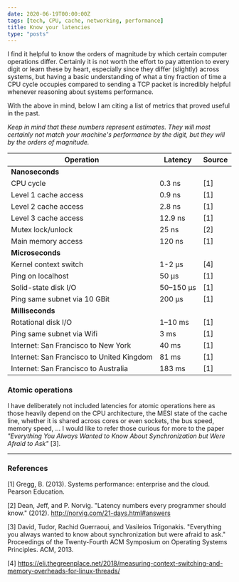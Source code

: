 ```yaml
---
date: 2020-06-19T00:00:00Z
tags: [tech, CPU, cache, networking, performance]
title: Know your latencies
type: "posts"
---
```


I find it helpful to know the orders of magnitude by which certain computer
operations differ. Certainly it is not worth the effort to pay attention to
every digit or learn these by heart, especially since they differ (slightly)
across systems, but having a basic understanding of what a tiny fraction of time
a CPU cycle occupies compared to sending a TCP packet is incredibly helpful
whenever reasoning about systems performance.

With the above in mind, below I am citing a list of metrics that proved useful
in the past.

*Keep in mind that these numbers represent estimates. They will most certainly
not match your machine's performance by the digit, but they will by the orders
of magnitude.*


| Operation                                 | Latency   | Source |
| ----------------------------------------- | --------- | ------ |
| **Nanoseconds**                           |           |        |
| CPU cycle                                 | 0.3 ns    | [1]    |
| Level 1 cache access                      | 0.9 ns    | [1]    |
| Level 2 cache access                      | 2.8 ns    | [1]    |
| Level 3 cache access                      | 12.9 ns   | [1]    |
| Mutex lock/unlock                         | 25 ns     | [2]    |
| Main memory access                        | 120 ns    | [1]    |
| **Microseconds**                          |           |        |
| Kernel context switch                     | 1-2 μs    | [4]    |
| Ping on localhost                         | 50 μs     | [1]    |
| Solid-state disk I/O                      | 50–150 μs | [1]    |
| Ping same subnet via 10 GBit              | 200 μs    | [1]    |
| **Milliseconds**                          |           |        |
| Rotational disk I/O                       | 1–10 ms   | [1]    |
| Ping same subnet via Wifi                 | 3 ms      | [1]    |
| Internet: San Francisco to New York       | 40 ms     | [1]    |
| Internet: San Francisco to United Kingdom | 81 ms     | [1]    |
| Internet: San Francisco to Australia      | 183 ms    | [1]    |


### Atomic operations

I have deliberately not included latencies for atomic operations here as those
heavily depend on the CPU architecture, the MESI state of the cache line,
whether it is shared across cores or even sockets, the bus speed, memory speed,
... I would like to refer those curious for more to the paper *"Everything You
Always Wanted to Know About Synchronization but Were Afraid to Ask"* [3].


---

### References

[1] Gregg, B. (2013). Systems performance: enterprise and the cloud. Pearson
Education.

[2] Dean, Jeff, and P. Norvig. "Latency numbers every programmer should know."
(2012). http://norvig.com/21-days.html#answers

[3] David, Tudor, Rachid Guerraoui, and Vasileios Trigonakis. "Everything you
always wanted to know about synchronization but were afraid to ask." Proceedings
of the Twenty-Fourth ACM Symposium on Operating Systems Principles. ACM, 2013.

[4]
https://eli.thegreenplace.net/2018/measuring-context-switching-and-memory-overheads-for-linux-threads/
